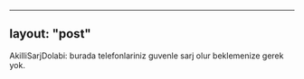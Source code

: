 
---
layout: "post"
---


AkilliSarjDolabi:
burada telefonlariniz guvenle sarj olur beklemenize gerek yok. 





